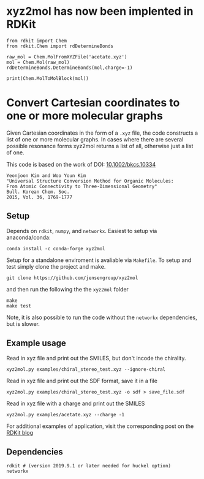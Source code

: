 # xyz2mol has now been implented in RDKit

```
from rdkit import Chem
from rdkit.Chem import rdDetermineBonds

raw_mol = Chem.MolFromXYZFile('acetate.xyz')
mol = Chem.Mol(raw_mol)
rdDetermineBonds.DetermineBonds(mol,charge=-1)

print(Chem.MolToMolBlock(mol))
```

# Convert Cartesian coordinates to one or more molecular graphs

Given Cartesian coordinates in the form of a `.xyz` file, the code constructs a list of one or more molecular graphs. In cases where there are several possible resonance forms xyz2mol returns a list of all, otherwise just a list of one.

This code is based on the work of
DOI: [10.1002/bkcs.10334](http://dx.doi.org/10.1002/bkcs.10334)

    Yeonjoon Kim and Woo Youn Kim
    "Universal Structure Conversion Method for Organic Molecules:
    From Atomic Connectivity to Three-Dimensional Geometry"
    Bull. Korean Chem. Soc.
    2015, Vol. 36, 1769-1777

## Setup

Depends on `rdkit`, `numpy`, and `networkx`. Easiest to setup via anaconda/conda:

`conda install -c conda-forge xyz2mol`

Setup for a standalone enviroment is avaliable via `Makefile`. To setup and test simply clone the project and make.

    git clone https://github.com/jensengroup/xyz2mol

and then run the following the the `xyz2mol` folder

    make
    make test

Note, it is also possible to run the code without the `networkx` dependencies, but is slower.

## Example usage

Read in xyz file and print out the SMILES, but don't incode the chirality.

    xyz2mol.py examples/chiral_stereo_test.xyz --ignore-chiral

Read in xyz file and print out the SDF format, save it in a file

    xyz2mol.py examples/chiral_stereo_test.xyz -o sdf > save_file.sdf

Read in xyz file with a charge and print out the SMILES

    xyz2mol.py examples/acetate.xyz --charge -1

For additional examples of application, visit the corresponding post on the
[RDKit blog](https://greglandrum.github.io/rdkit-blog/posts/2022-12-18-introducing-rdDetermineBonds.html)

## Dependencies

    rdkit # (version 2019.9.1 or later needed for huckel option)
    networkx


